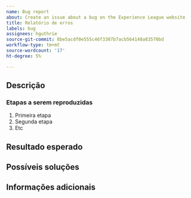 ```yaml
---
name: Bug report
about: Create an issue about a bug on the Experience League website
title: Relatório de erros
labels: bug
assignees: hguthrie
source-git-commit: 8be5acdf0e555c46f3307b7acb564148a83570bd
workflow-type: tm+mt
source-wordcount: '17'
ht-degree: 5%

---
```



## Descrição

<!-- (REQUIRED) What is the issue or current behavior? -->

### Etapas a serem reproduzidas

<!-- (OPTIONAL) What needs to be done to replicate this issue? You can provide your scenario in a Gist. -->

1. Primeira etapa
1. Segunda etapa
1. Etc

## Resultado esperado

<!-- (REQUIRED) What is the expected result or behavior after resolving this issue? -->

## Possíveis soluções

<!-- (OPTIONAL) What would a solution for this issue look like? -->

## Informações adicionais

<!-- (OPTIONAL) What other information can you provide about this issue? -->

<!--
Thank you for taking the time to report this issue!
GitHub Issues in this repo should relate to the applicable codebase.

Before submitting this issue, make sure you are complying with our Code of Conduct:
https://github.com/AdobeDocs/commerce-operations.en/blob/main/code-of-conduct.md

Issues that do not comply with our Code of Conduct or do not contain enough information may be closed at the maintainers' discretion.

Feel free to remove this section before creating this issue.
-->
